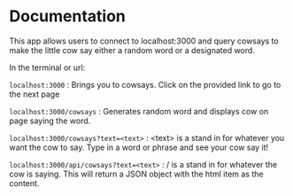 # Documentation

This app allows users to connect to localhost:3000 and query cowsays to make the little cow say either a random word or a designated word.

In the terminal or url:

`localhost:3000` : Brings you to cowsays. Click on the provided link to go to the next page

`localhost:3000/cowsays` : Generates random word and displays cow on page saying the word.

`localhost:3000/cowsays?text=<text>` : \<text> is a stand in for whatever you want the cow to say. Type in a word or phrase and see your cow say it!

`localhost:3000/api/cowsays?text=<text>` : /<text> is a stand in for whatever the cow is saying. This will return a JSON object with the html item as the content.